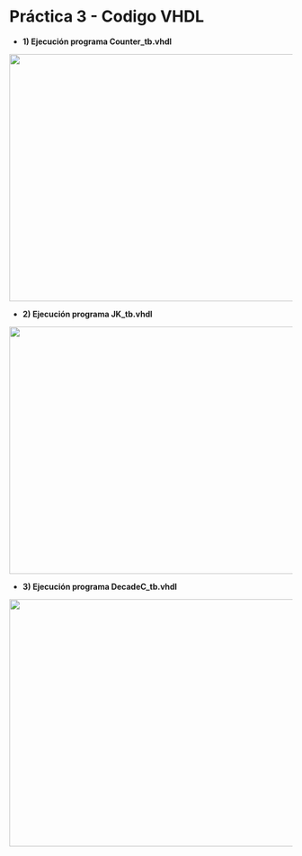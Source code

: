 # Práctica 3 - Codigo VHDL

- **1) Ejecución programa Counter_tb.vhdl** 
<p align="center">
  <img src="https://github.com/EdisonAltamirano/Advanced-Digital-Systems-Laboratory/blob/master/Practica_2_codigo_VHDL/docs/multiplexer.png" width="600" height="440" align="center"/>

</p>

- **2) Ejecución programa JK_tb.vhdl**
<p align="center">
  <img src="https://github.com/EdisonAltamirano/Advanced-Digital-Systems-Laboratory/blob/master/Practica_2_codigo_VHDL/docs/full_adder.png" width="600" height="440" align="center"/>

</p>

- **3) Ejecución programa DecadeC_tb.vhdl**
<p align="center">
  <img src="https://github.com/EdisonAltamirano/Advanced-Digital-Systems-Laboratory/blob/master/Practica_2_codigo_VHDL/docs/half_adder.png" width="600" height="440" align="center"/>

</p>


